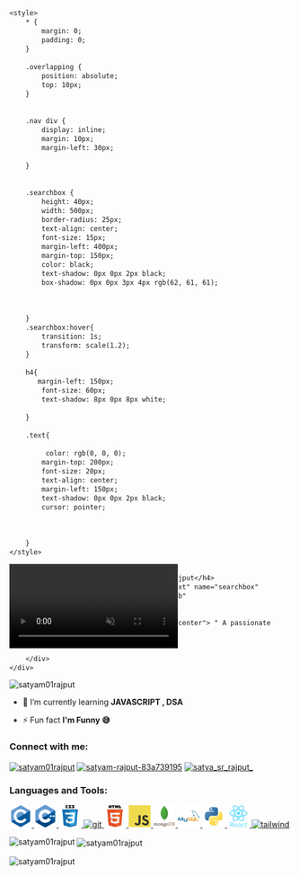 
    <style>
        * {
            margin: 0;
            padding: 0;
        }

        .overlapping {
            position: absolute;
            top: 10px;
        }


        .nav div {
            display: inline;
            margin: 10px;
            margin-left: 30px;

        }


        .searchbox {
            height: 40px;
            width: 500px;
            border-radius: 25px;
            text-align: center;
            font-size: 15px;
            margin-left: 400px;
            margin-top: 150px;
            color: black;
            text-shadow: 0px 0px 2px black;
            box-shadow: 0px 0px 3px 4px rgb(62, 61, 61);


         
        }
        .searchbox:hover{
            transition: 1s;
            transform: scale(1.2);
        }

        h4{
           margin-left: 150px;
            font-size: 60px;
            text-shadow: 8px 0px 8px white;
            
        }

        .text{
          
             color: rgb(0, 0, 0);
            margin-top: 200px;
            font-size: 20px;
            text-align: center;
            margin-left: 150px;
            text-shadow: 0px 0px 2px black;
            cursor: pointer;

          
          
        }
    </style>
</head>

<body>
    <div style="position: fixed;"><video src="Videos/production_id_4878910 (2160p).mp4" loop autoplay muted
            height="100%" width="100%"> </video></div>



    <div class="overlapping">
        <h4 align="center">Hi 👋, I'm Satyam Rajput</h4>
        <div><input class="searchbox" type="text" name="searchbox" value="" placeholder="Welcome to my GIT-Hub"
                autofocus>
             
                <div class="text"> <h3 align="center"> " A passionate frontend developer from India ."</h3>
                </div>   
                
        </div>
    </div>



</body>

</html>

<p align="left"> <img src="https://komarev.com/ghpvc/?username=satyam01rajput&label=Profile%20views&color=0e75b6&style=flat" alt="satyam01rajput" /> </p>

- 🌱 I’m currently learning **JAVASCRIPT , DSA**

- ⚡ Fun fact **I'm Funny 😅**

<h3 align="left">Connect with me:</h3>
<p align="left">
<a href="https://twitter.com/satyam01rajput" target="blank"><img align="center" src="https://raw.githubusercontent.com/rahuldkjain/github-profile-readme-generator/master/src/images/icons/Social/twitter.svg" alt="satyam01rajput" height="30" width="40" /></a>
<a href="https://linkedin.com/in/satyam-rajput-83a739195" target="blank"><img align="center" src="https://raw.githubusercontent.com/rahuldkjain/github-profile-readme-generator/master/src/images/icons/Social/linked-in-alt.svg" alt="satyam-rajput-83a739195" height="30" width="40" /></a>
<a href="https://instagram.com/satya_sr_rajput_" target="blank"><img align="center" src="https://raw.githubusercontent.com/rahuldkjain/github-profile-readme-generator/master/src/images/icons/Social/instagram.svg" alt="satya_sr_rajput_" height="30" width="40" /></a>
</p>

<h3 align="left">Languages and Tools:</h3>
<p align="left"> <a href="https://www.cprogramming.com/" target="_blank" rel="noreferrer"> <img src="https://raw.githubusercontent.com/devicons/devicon/master/icons/c/c-original.svg" alt="c" width="40" height="40"/> </a> <a href="https://www.w3schools.com/cpp/" target="_blank" rel="noreferrer"> <img src="https://raw.githubusercontent.com/devicons/devicon/master/icons/cplusplus/cplusplus-original.svg" alt="cplusplus" width="40" height="40"/> </a> <a href="https://www.w3schools.com/css/" target="_blank" rel="noreferrer"> <img src="https://raw.githubusercontent.com/devicons/devicon/master/icons/css3/css3-original-wordmark.svg" alt="css3" width="40" height="40"/> </a> <a href="https://git-scm.com/" target="_blank" rel="noreferrer"> <img src="https://www.vectorlogo.zone/logos/git-scm/git-scm-icon.svg" alt="git" width="40" height="40"/> </a> <a href="https://www.w3.org/html/" target="_blank" rel="noreferrer"> <img src="https://raw.githubusercontent.com/devicons/devicon/master/icons/html5/html5-original-wordmark.svg" alt="html5" width="40" height="40"/> </a> <a href="https://developer.mozilla.org/en-US/docs/Web/JavaScript" target="_blank" rel="noreferrer"> <img src="https://raw.githubusercontent.com/devicons/devicon/master/icons/javascript/javascript-original.svg" alt="javascript" width="40" height="40"/> </a> <a href="https://www.mongodb.com/" target="_blank" rel="noreferrer"> <img src="https://raw.githubusercontent.com/devicons/devicon/master/icons/mongodb/mongodb-original-wordmark.svg" alt="mongodb" width="40" height="40"/> </a> <a href="https://www.mysql.com/" target="_blank" rel="noreferrer"> <img src="https://raw.githubusercontent.com/devicons/devicon/master/icons/mysql/mysql-original-wordmark.svg" alt="mysql" width="40" height="40"/> </a> <a href="https://www.python.org" target="_blank" rel="noreferrer"> <img src="https://raw.githubusercontent.com/devicons/devicon/master/icons/python/python-original.svg" alt="python" width="40" height="40"/> </a> <a href="https://reactjs.org/" target="_blank" rel="noreferrer"> <img src="https://raw.githubusercontent.com/devicons/devicon/master/icons/react/react-original-wordmark.svg" alt="react" width="40" height="40"/> </a> <a href="https://tailwindcss.com/" target="_blank" rel="noreferrer"> <img src="https://www.vectorlogo.zone/logos/tailwindcss/tailwindcss-icon.svg" alt="tailwind" width="40" height="40"/> </a> </p>

<p><img align="left" src="https://github-readme-stats.vercel.app/api/top-langs?username=satyam01rajput&show_icons=true&locale=en&layout=compact" alt="satyam01rajput" /></p>

<p>&nbsp;<img align="center" src="https://github-readme-stats.vercel.app/api?username=satyam01rajput&show_icons=true&locale=en" alt="satyam01rajput" /></p>

<p><img align="center" src="https://github-readme-streak-stats.herokuapp.com/?user=satyam01rajput&" alt="satyam01rajput" /></p>
